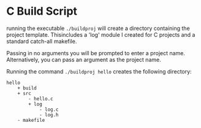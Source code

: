 # C Build Script

running the executable `./buildproj` will create a directory containing the project template. Thisincludes a 'log' module I created for C projects and a standard catch-all makefile.

Passing in no arguments you will be prompted to enter a project name. Alternatively, you can pass an argument as the project name.

Running the command `./buildproj hello` creates the following directory:
```
hello
    + build
    + src
        - hello.c
        + log
            - log.c
            - log.h
    - makefile
```
